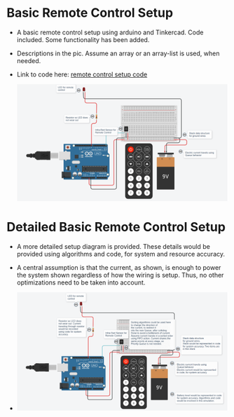 # Basic Remote Control Setup

- A basic remote control setup using arduino and Tinkercad. Code included. Some functionality has been added.
- Descriptions in the pic. Assume an array or an array-list is used, when needed.
- Link to code here: [remote control setup code](https://github.com/edorejel/robotics/blob/main/basic_remote_control_setup/remote_control_setup_code.cpp)

  ![basic remote control setup](https://github.com/edorejel/robotics/blob/main/basic_remote_control_setup/Screenshot%202024-11-27%20003256.png)

# Detailed Basic Remote Control Setup

- A more detailed setup diagram is provided. These details would be provided using algorithms and code, for system and resource accuracy.
- A central assumption is that the current, as shown, is enough to power the system shown regardless of how the wiring is setup. Thus, no other optimizations need to be taken into account.
  

- ![detailed basic remote control setup](https://github.com/edorejel/robotics/blob/main/basic_remote_control_setup/Screenshot%202024-11-27%20114631.png)

